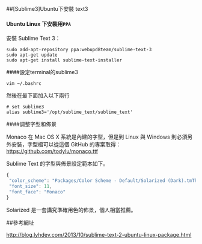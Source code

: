 ##[Sublime3]Ubuntu下安裝 text3

#### Ubuntu Linux 下安裝用` PPA `

安裝 Sublime Text 3：

    sudo add-apt-repository ppa:webupd8team/sublime-text-3
    sudo apt-get update
    sudo apt-get install sublime-text-installer

####設定terminal的sublime3

    vim ~/.bashrc
    
然後在最下面加入以下兩行

    # set sublime3
    alias sublime3='/opt/sublime_text/sublime_text'

####調整字型和佈景

Monaco 在 Mac OS X 系統是內建的字型，但是到 Linux 與 Windows 則必須另外安裝，字型檔可以從這個 GitHub 的專案取得：https://github.com/todylu/monaco.ttf

Sublime Text 的字型與佈景設定範本如下。

```js
{
 "color_scheme": "Packages/Color Scheme - Default/Solarized (Dark).tmTheme",
 "font_size": 11,
 "font_face": "Monaco"
}
```

Solarized 是一套講究準確用色的佈景，個人相當推薦。

##參考網址

http://blog.lyhdev.com/2013/10/sublime-text-2-ubuntu-linux-package.html
